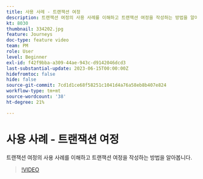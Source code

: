 ```yaml
---
title: 사용 사례 - 트랜잭션 여정
description: 트랜잭션 여정의 사용 사례를 이해하고 트랜잭션 여정을 작성하는 방법을 알아봅니다.
kt: 8030
thumbnail: 334202.jpg
feature: Journeys
doc-type: feature video
team: PM
role: User
level: Beginner
exl-id: f42f9bba-a309-44ae-943c-d9142046dcd3
last-substantial-update: 2023-06-15T00:00:00Z
hidefromtoc: false
hide: false
source-git-commit: 7cd1d1ce68f58251c1041d4a76a58eb8b407e824
workflow-type: tm+mt
source-wordcount: '38'
ht-degree: 21%

---
```


# 사용 사례 - 트랜잭션 여정

트랜잭션 여정의 사용 사례를 이해하고 트랜잭션 여정을 작성하는 방법을 알아봅니다.

>[!VIDEO](https://video.tv.adobe.com/v/334202?quality=12&learn=on)
